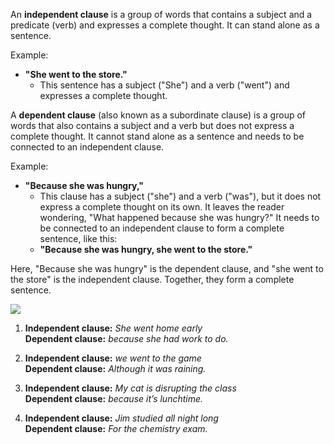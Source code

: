 An **independent clause** is a group of words that contains a subject and a predicate (verb) and expresses a complete thought. It can stand alone as a sentence.

Example:  
- **"She went to the store."**  
  - This sentence has a subject ("She") and a verb ("went") and expresses a complete thought.

A **dependent clause** (also known as a subordinate clause) is a group of words that also contains a subject and a verb but does not express a complete thought. It cannot stand alone as a sentence and needs to be connected to an independent clause.

Example:  
- **"Because she was hungry,"**  
  - This clause has a subject ("she") and a verb ("was"), but it does not express a complete thought on its own. It leaves the reader wondering, "What happened because she was hungry?" It needs to be connected to an independent clause to form a complete sentence, like this:
  - **"Because she was hungry, she went to the store."**  

Here, "Because she was hungry" is the dependent clause, and "she went to the store" is the independent clause. Together, they form a complete sentence.

<img src="https://i.imgur.com/E1WVVMt.png">

1. **Independent clause:** *She went home early*  
   **Dependent clause:** *because she had work to do.*

2. **Independent clause:** *we went to the game*  
   **Dependent clause:** *Although it was raining.*

3. **Independent clause:** *My cat is disrupting the class*  
   **Dependent clause:** *because it’s lunchtime.*

4. **Independent clause:** *Jim studied all night long*  
   **Dependent clause:** *For the chemistry exam.*


